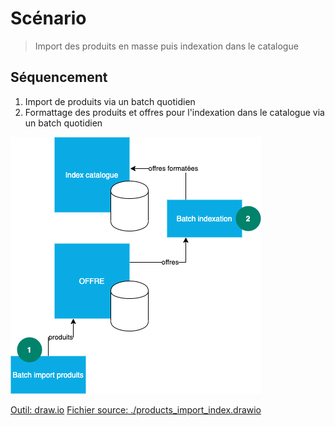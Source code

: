 # Scénario
> Import des produits en masse puis indexation dans le catalogue

## Séquencement

1. Import de produits via un batch quotidien
2. Formattage des produits et offres pour l'indexation dans le catalogue via un batch quotidien

![Scenario produit](./products_import_index.png)

[Outil: draw.io](https://www.draw.io/)
[Fichier source: ./products_import_index.drawio](./products_import_index.drawio)

